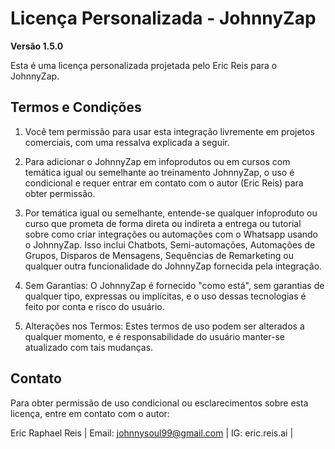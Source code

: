 # Licença Personalizada - JohnnyZap

**Versão 1.5.0**

Esta é uma licença personalizada projetada pelo Eric Reis para o JohnnyZap.

## Termos e Condições

1. Você tem permissão para usar esta integração livremente em projetos comerciais, com uma ressalva explicada a seguir.

2. Para adicionar o JohnnyZap em infoprodutos ou em cursos com temática igual ou semelhante ao treinamento JohnnyZap, o uso é condicional e requer entrar em contato com o autor (Eric Reis) para obter permissão.

3. Por temática igual ou semelhante, entende-se qualquer infoproduto ou curso que prometa de forma direta ou indireta
a entrega ou tutorial sobre como criar integrações ou automações com o Whatsapp usando o JohnnyZap. Isso inclui Chatbots,
Semi-automações, Automações de Grupos, Disparos de Mensagens, Sequências de Remarketing ou qualquer outra funcionalidade
do JohnnyZap fornecida pela integração.

4. Sem Garantias: O JohnnyZap é fornecido "como está", sem garantias de qualquer tipo, expressas ou implícitas, e o uso dessas tecnologias é feito por conta e risco do usuário.

5. Alterações nos Termos: Estes termos de uso podem ser alterados a qualquer momento, e é responsabilidade do usuário manter-se atualizado com tais mudanças.

## Contato

Para obter permissão de uso condicional ou esclarecimentos sobre esta licença, entre em contato com o autor:

Eric Raphael Reis |
Email: johnnysoul99@gmail.com |
IG: eric.reis.ai |